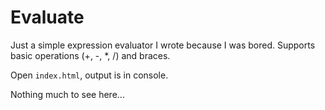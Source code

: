 # Evaluate

Just a simple expression evaluator I wrote because I was bored. Supports basic operations (+, -, *, /) and braces.

Open `index.html`, output is in console.

Nothing much to see here...